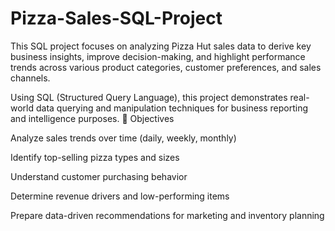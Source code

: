 # Pizza-Sales-SQL-Project

This SQL project focuses on analyzing Pizza Hut sales data to derive key business insights, improve decision-making, and highlight performance trends across various product categories, customer preferences, and sales channels.

Using SQL (Structured Query Language), this project demonstrates real-world data querying and manipulation techniques for business reporting and intelligence purposes.
🎯 Objectives

Analyze sales trends over time (daily, weekly, monthly)

Identify top-selling pizza types and sizes

Understand customer purchasing behavior

Determine revenue drivers and low-performing items

Prepare data-driven recommendations for marketing and inventory planning
